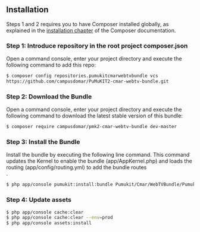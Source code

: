 Installation
------------

Steps 1 and 2 requires you to have Composer installed globally, as explained
in the [installation chapter](https://getcomposer.org/doc/00-intro.md)
of the Composer documentation.


### Step 1: Introduce repository in the root project composer.json

Open a command console, enter your project directory and execute the
following command to add this repo:

```bash
$ composer config repositories.pumukitcmarwebtvbundle vcs
https://github.com/campusdomar/PuMuKIT2-cmar-webtv-bundle.git
```


### Step 2: Download the Bundle

Open a command console, enter your project directory and execute the
following command to download the latest stable version of this bundle:

```bash
$ composer require campusdomar/pmk2-cmar-webtv-bundle dev-master
```


### Step 3: Install the Bundle

Install the bundle by executing the following line command. This command updates the Kernel to enable the bundle (app/AppKernel.php) and loads the routing (app/config/routing.yml) to add the bundle routes\
.

```bash
$ php app/console pumukit:install:bundle Pumukit/Cmar/WebTVBundle/PumukitCmarWebTVBundle
```

### Step 4: Update assets

```bash
$ php app/console cache:clear
$ php app/console cache:clear --env=prod
$ php app/console assets:install
```
